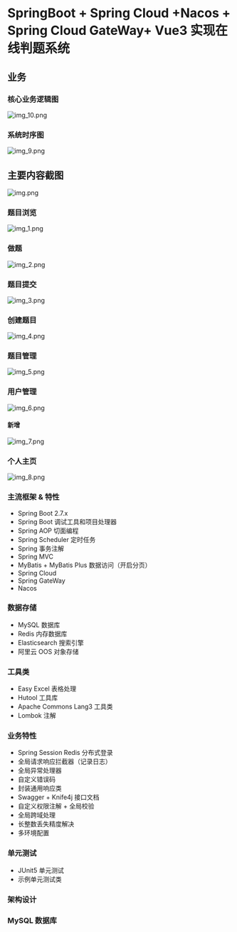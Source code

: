 # SpringBoot + Spring Cloud +Nacos + Spring Cloud GateWay+ Vue3  实现在线判题系统

## 业务

### 核心业务逻辑图

![img_10.png](images/img_10.png)

### 系统时序图
![img_9.png](images/img_9.png)


## 主要内容截图
![img.png](images/img.png)
### 题目浏览
![img_1.png](images/img_1.png)

### 做题
![img_2.png](images/img_2.png)
### 题目提交
![img_3.png](images/img_3.png)
### 创建题目
![img_4.png](images/img_4.png)

### 题目管理
![img_5.png](images/img_5.png)

### 用户管理
![img_6.png](images/img_6.png)

#### 新增
![img_7.png](images/img_7.png)

### 个人主页
![img_8.png](images/img_8.png)

### 主流框架 & 特性

- Spring Boot 2.7.x 
- Spring Boot 调试工具和项目处理器
- Spring AOP 切面编程
- Spring Scheduler 定时任务
- Spring 事务注解
- Spring MVC
- MyBatis + MyBatis Plus 数据访问（开启分页）
- Spring Cloud
- Spring GateWay
- Nacos

### 数据存储

- MySQL 数据库
- Redis 内存数据库
- Elasticsearch 搜索引擎
- 阿里云 OOS 对象存储

### 工具类

- Easy Excel 表格处理
- Hutool 工具库
- Apache Commons Lang3 工具类
- Lombok 注解

### 业务特性

- Spring Session Redis 分布式登录
- 全局请求响应拦截器（记录日志）
- 全局异常处理器
- 自定义错误码
- 封装通用响应类
- Swagger + Knife4j 接口文档
- 自定义权限注解 + 全局校验
- 全局跨域处理
- 长整数丢失精度解决
- 多环境配置

### 单元测试

- JUnit5 单元测试
- 示例单元测试类

### 架构设计

### MySQL 数据库
